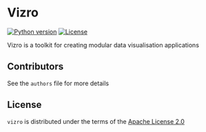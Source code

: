 # Vizro

[![Python version](https://img.shields.io/badge/python-3.8%20%7C%203.9%20%7C%203.10%20%7C%203.11-blue.svg)]()
[![License](https://img.shields.io/badge/license-Apache%202.0-blue.svg)]()

Vizro is a toolkit for creating modular data visualisation applications

## Contributors

See the `authors` file for more details

## License

`vizro` is distributed under the terms of the [Apache License 2.0](https://www.apache.org/licenses/LICENSE-2.0)
